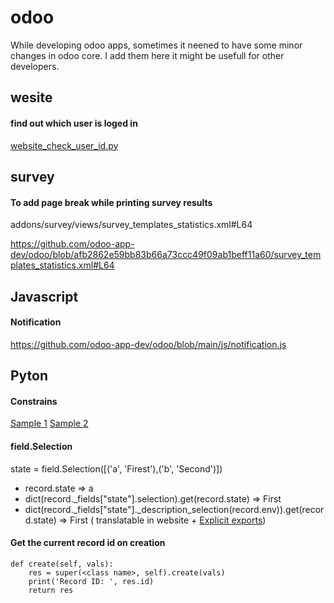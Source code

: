 # odoo
While developing odoo apps, sometimes it neened to have some minor changes in odoo core. I add them here it might be usefull for other developers.

## wesite
#### find out which user is loged in 
 [website_check_user_id.py](website_check_user_id.py)
 
## survey
#### To add page break while printing survey results
addons/survey/views/survey_templates_statistics.xml#L64
            <p style="page-break-after: always;"></p>
https://github.com/odoo-app-dev/odoo/blob/afb2862e59bb83b66a73ccc49f09ab1beff11a60/survey_templates_statistics.xml#L64

## Javascript
#### Notification
https://github.com/odoo-app-dev/odoo/blob/main/js/notification.js

## Pyton

#### Constrains
[Sample 1](https://github.com/odoo/odoo/blob/2242ec58e3ede51ae40879aedc3a8179d0d4ae49/addons/maintenance/models/maintenance.py#L198)
[Sample 2](https://github.com/odoo/odoo/blob/8b16d691d810b3dcfb3b3bac7a868aeb180c51b5/odoo/addons/base/models/res_partner.py#L441)

#### field.Selection
state = field.Selection([('a', 'Firest'),('b', 'Second')])

- record.state => a
- dict(record._fields["state"].selection).get(record.state) => First
- dict(record._fields["state"]._description_selection(record.env)).get(record.state)  => First ( translatable in website + 
[Explicit exports](https://www.odoo.com/documentation/16.0/developer/howtos/translations.html#explicit-exports))

#### Get the current record id on creation
```
def create(self, vals):
    res = super(<class name>, self).create(vals)
    print('Record ID: ', res.id)
    return res
```
